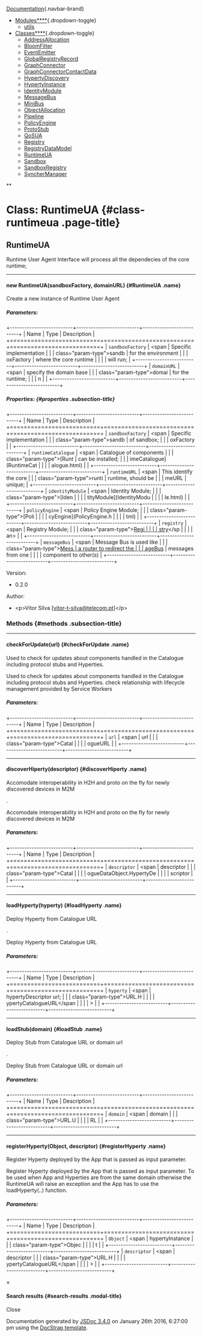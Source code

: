 <div class="navbar navbar-default navbar-fixed-top">

<div class="container">

<div class="navbar-header">

[Documentation](index.html){.navbar-brand}
<span class="icon-bar"></span> <span class="icon-bar"></span> <span
class="icon-bar"></span>

</div>

<div id="topNavigation" class="navbar-collapse collapse">

-   [Modules****](modules.list.html){.dropdown-toggle}
    -   [utils](module-utils.html)
-   [Classes****](classes.list.html){.dropdown-toggle}
    -   [AddressAllocation](AddressAllocation.html)
    -   [BloomFilter](BloomFilter.html)
    -   [EventEmitter](EventEmitter.html)
    -   [GlobalRegistryRecord](GlobalRegistryRecord.html)
    -   [GraphConnector](GraphConnector.html)
    -   [GraphConnectorContactData](GraphConnectorContactData.html)
    -   [HypertyDiscovery](HypertyDiscovery.html)
    -   [HypertyInstance](HypertyInstance.html)
    -   [IdentityModule](IdentityModule.html)
    -   [MessageBus](MessageBus.html)
    -   [MiniBus](MiniBus.html)
    -   [ObjectAllocation](ObjectAllocation.html)
    -   [Pipeline](Pipeline.html)
    -   [PolicyEngine](PolicyEngine.html)
    -   [ProtoStub](ProtoStub.html)
    -   [QoSUA](QoSUA.html)
    -   [Registry](Registry.html)
    -   [RegistryDataModel](RegistryDataModel.html)
    -   [RuntimeUA](RuntimeUA.html)
    -   [Sandbox](Sandbox.html)
    -   [SandboxRegistry](SandboxRegistry.html)
    -   [SyncherManager](SyncherManager.html)

<div class="col-sm-3 col-md-3">

<div class="input-group">

<div class="input-group-btn">

**

</div>

</div>

</div>

</div>

</div>

</div>

<div id="toc-content" class="container">

<div class="row">

<div class="col-md-8">

<div id="main">

Class: RuntimeUA {#class-runtimeua .page-title}
================

<div class="section">

RuntimeUA
---------

<div class="class-description">

Runtime User Agent Interface will process all the dependecies of the
core runtime;

</div>

<div class="container-overview">

------------------------------------------------------------------------

#### <span class="type-signature"></span>new RuntimeUA(sandboxFactory, domainURL) {#RuntimeUA .name}

<div class="description">

Create a new instance of Runtime User Agent

</div>

##### Parameters:

+--------------------------+--------------------------+--------------------------+
| Name                     | Type                     | Description              |
+==========================+==========================+==========================+
| `sandboxFactory`         | <span                    | Specific implementation  |
|                          | class="param-type">sandb | for the environment      |
|                          | oxFactory</span>         | where the core runtime   |
|                          |                          | will run;                |
+--------------------------+--------------------------+--------------------------+
| `domainURL`              | <span                    | specify the domain base  |
|                          | class="param-type">domai | for the runtime;         |
|                          | n</span>                 |                          |
+--------------------------+--------------------------+--------------------------+

##### Properties: {#properties .subsection-title}

+--------------------------+--------------------------+--------------------------+
| Name                     | Type                     | Description              |
+==========================+==========================+==========================+
| `sandboxFactory`         | <span                    | Specific implementation  |
|                          | class="param-type">sandb | of sandbox;              |
|                          | oxFactory</span>         |                          |
+--------------------------+--------------------------+--------------------------+
| `runtimeCatalogue`       | <span                    | Catalogue of components  |
|                          | class="param-type">[Runt | can be installed;        |
|                          | imeCatalogue](RuntimeCat |                          |
|                          | alogue.html)</span>      |                          |
+--------------------------+--------------------------+--------------------------+
| `runtimeURL`             | <span                    | This identify the core   |
|                          | class="param-type">runti | runtime, should be       |
|                          | meURL</span>             | unique;                  |
+--------------------------+--------------------------+--------------------------+
| `identityModule`         | <span                    | Identity Module;         |
|                          | class="param-type">[Iden |                          |
|                          | tityModule](IdentityModu |                          |
|                          | le.html)</span>          |                          |
+--------------------------+--------------------------+--------------------------+
| `policyEngine`           | <span                    | Policy Engine Module;    |
|                          | class="param-type">[Poli |                          |
|                          | cyEngine](PolicyEngine.h |                          |
|                          | tml)</span>              |                          |
+--------------------------+--------------------------+--------------------------+
| `registry`               | <span                    | Registry Module;         |
|                          | class="param-type">[Regi |                          |
|                          | stry](Registry.html)</sp |                          |
|                          | an>                      |                          |
+--------------------------+--------------------------+--------------------------+
| `messageBus`             | <span                    | Message Bus is used like |
|                          | class="param-type">[Mess | a router to redirect the |
|                          | ageBus](MessageBus.html) | messages from one        |
|                          | </span>                  | component to other(s)    |
+--------------------------+--------------------------+--------------------------+

Version:
-   0.2.0

Author:
-   &lt;p&gt;Vitor Silva \[vitor-t-silva@telecom.pt\]&lt;/p&gt;

</div>

### Methods {#methods .subsection-title}

------------------------------------------------------------------------

#### <span class="type-signature"></span>checkForUpdate(url) {#checkForUpdate .name}

Used to check for updates about components handled in the Catalogue
including protocol stubs and Hyperties.

<div class="description">

Used to check for updates about components handled in the Catalogue
including protocol stubs and Hyperties. check relationship with
lifecycle management provided by Service Workers

</div>

##### Parameters:

+--------------------------+--------------------------+--------------------------+
| Name                     | Type                     | Description              |
+==========================+==========================+==========================+
| `url`                    | <span                    | url                      |
|                          | class="param-type">Catal |                          |
|                          | ogueURL</span>           |                          |
+--------------------------+--------------------------+--------------------------+

------------------------------------------------------------------------

#### <span class="type-signature"></span>discoverHiperty(descriptor) {#discoverHiperty .name}

Accomodate interoperability in H2H and proto on the fly for newly
discovered devices in M2M

.
<div class="description">

Accomodate interoperability in H2H and proto on the fly for newly
discovered devices in M2M

</div>

##### Parameters:

+--------------------------+--------------------------+--------------------------+
| Name                     | Type                     | Description              |
+==========================+==========================+==========================+
| `descriptor`             | <span                    | descriptor               |
|                          | class="param-type">Catal |                          |
|                          | ogueDataObject.HypertyDe |                          |
|                          | scriptor</span>          |                          |
+--------------------------+--------------------------+--------------------------+

------------------------------------------------------------------------

#### <span class="type-signature"></span>loadHyperty(hyperty) {#loadHyperty .name}

Deploy Hyperty from Catalogue URL

.
<div class="description">

Deploy Hyperty from Catalogue URL

</div>

##### Parameters:

+--------------------------+--------------------------+--------------------------+
| Name                     | Type                     | Description              |
+==========================+==========================+==========================+
| `hyperty`                | <span                    | hypertyDescriptor url;   |
|                          | class="param-type">URL.H |                          |
|                          | ypertyCatalogueURL</span |                          |
|                          | >                        |                          |
+--------------------------+--------------------------+--------------------------+

------------------------------------------------------------------------

#### <span class="type-signature"></span>loadStub(domain) {#loadStub .name}

Deploy Stub from Catalogue URL or domain url

.
<div class="description">

Deploy Stub from Catalogue URL or domain url

</div>

##### Parameters:

+--------------------------+--------------------------+--------------------------+
| Name                     | Type                     | Description              |
+==========================+==========================+==========================+
| `domain`                 | <span                    | domain                   |
|                          | class="param-type">URL.U |                          |
|                          | RL</span>                |                          |
+--------------------------+--------------------------+--------------------------+

------------------------------------------------------------------------

#### <span class="type-signature"></span>registerHyperty(Object, descriptor) {#registerHyperty .name}

Register Hyperty deployed by the App that is passed as input parameter.

<div class="description">

Register Hyperty deployed by the App that is passed as input parameter.
To be used when App and Hyperties are from the same domain otherwise the
RuntimeUA will raise an exception and the App has to use the
loadHyperty(..) function.

</div>

##### Parameters:

+--------------------------+--------------------------+--------------------------+
| Name                     | Type                     | Description              |
+==========================+==========================+==========================+
| `Object`                 | <span                    | hypertyInstance          |
|                          | class="param-type">Objec |                          |
|                          | t</span>                 |                          |
+--------------------------+--------------------------+--------------------------+
| `descriptor`             | <span                    | descriptor               |
|                          | class="param-type">URL.H |                          |
|                          | ypertyCatalogueURL</span |                          |
|                          | >                        |                          |
+--------------------------+--------------------------+--------------------------+

</div>

</div>

</div>

<div class="clearfix">

</div>

<div class="col-md-3">

<div id="toc" class="col-md-3 hidden-xs hidden-sm hidden-md">

</div>

</div>

</div>

</div>

<div id="searchResults" class="modal fade">

<div class="modal-dialog">

<div class="modal-content">

<div class="modal-header">

<span aria-hidden="true">×</span>
#### Search results {#search-results .modal-title}

</div>

<div class="modal-body">

</div>

<div class="modal-footer">

Close

</div>

</div>

</div>

</div>

<span class="jsdoc-message"> Documentation generated by [JSDoc
3.4.0](https://github.com/jsdoc3/jsdoc) on January 26th 2016, 6:27:00 pm
using the [DocStrap template](https://github.com/docstrap/docstrap).
</span>
